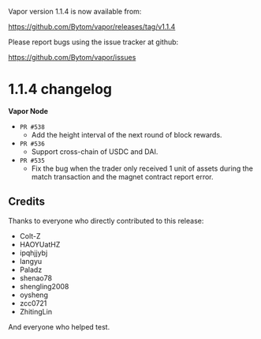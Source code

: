 Vapor version 1.1.4 is now available from:

  https://github.com/Bytom/vapor/releases/tag/v1.1.4


Please report bugs using the issue tracker at github:

  https://github.com/Bytom/vapor/issues



1.1.4 changelog
================
__Vapor Node__

+ `PR #538`
    - Add the height interval of the next round of block rewards.
+ `PR #536`
    - Support cross-chain of USDC and DAI.
+ `PR #535`
    - Fix the bug when the trader only received 1 unit of assets during the match transaction and the magnet contract report error.


Credits
--------

Thanks to everyone who directly contributed to this release:

- Colt-Z
- HAOYUatHZ
- ipqhjjybj
- langyu
- Paladz
- shenao78
- shengling2008
- oysheng
- zcc0721
- ZhitingLin

And everyone who helped test.